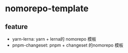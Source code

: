 # nomorepo-template

## feature
- yarn-lerna: yarn + lerna的 nomorepo 模板
- pnpm-changeset: pnpm + changeset 的nomorepo 模板
